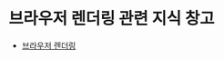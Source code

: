 # 브라우저 렌더링 관련 지식 창고

- [브라우저 렌더링](https://utopian-galley-07b.notion.site/ad1d61e3d11d495d9753fbc8d1915d1f)
